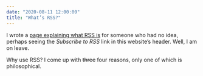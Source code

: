 ```yaml
---
date: "2020-08-11 12:00:00"
title: "What’s RSS?"
---
```



I wrote a [page explaining what RSS is](/about/what-is-rss/) for someone who had no idea, perhaps seeing the _Subscribe to RSS_ link in this website’s header. Well, I am on leave.

Why use RSS? I come up with <del datetime="2020-08-12">three</del> four reasons, only one of which is philosophical.
